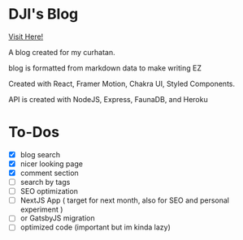 
# DJI's Blog

  

[Visit Here!](https://ajinata84.github.io/blog/)

  

A blog created for my curhatan.

blog is formatted from markdown data to make writing EZ

  

Created with React, Framer Motion, Chakra UI, Styled Components.

  

API is created with NodeJS, Express, FaunaDB, and Heroku

  

# To-Dos

 - [x] blog search
 - [x] nicer looking page
 - [x] comment section
 - [ ] search by tags
 - [ ] SEO optimization
 - [ ] NextJS App ( target for next month, also for SEO and personal experiment )
 - [ ] or GatsbyJS migration
 - [ ] optimized code (important but im kinda lazy)

